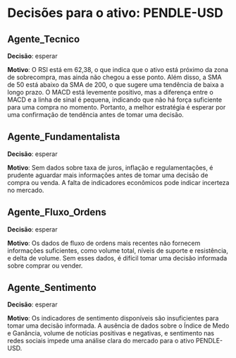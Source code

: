 # Decisões para o ativo: PENDLE-USD

## Agente_Tecnico
**Decisão**: esperar

**Motivo**: O RSI está em 62,38, o que indica que o ativo está próximo da zona de sobrecompra, mas ainda não chegou a esse ponto. Além disso, a SMA de 50 está abaixo da SMA de 200, o que sugere uma tendência de baixa a longo prazo. O MACD está levemente positivo, mas a diferença entre o MACD e a linha de sinal é pequena, indicando que não há força suficiente para uma compra no momento. Portanto, a melhor estratégia é esperar por uma confirmação de tendência antes de tomar uma decisão.

## Agente_Fundamentalista
**Decisão**: esperar

**Motivo**: Sem dados sobre taxa de juros, inflação e regulamentações, é prudente aguardar mais informações antes de tomar uma decisão de compra ou venda. A falta de indicadores econômicos pode indicar incerteza no mercado.

## Agente_Fluxo_Ordens
**Decisão**: esperar

**Motivo**: Os dados de fluxo de ordens mais recentes não fornecem informações suficientes, como volume total, níveis de suporte e resistência, e delta de volume. Sem esses dados, é difícil tomar uma decisão informada sobre comprar ou vender.

## Agente_Sentimento
**Decisão**: esperar

**Motivo**: Os indicadores de sentimento disponíveis são insuficientes para tomar uma decisão informada. A ausência de dados sobre o Índice de Medo e Ganância, volume de notícias positivas e negativas, e sentimento nas redes sociais impede uma análise clara do mercado para o ativo PENDLE-USD.


